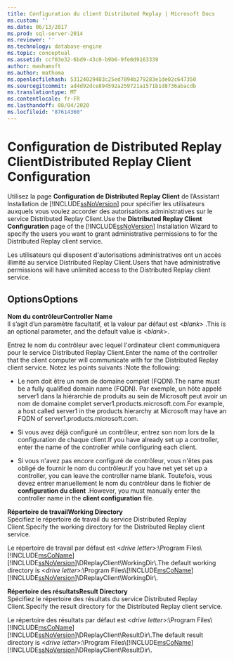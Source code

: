 ```yaml
---
title: Configuration du client Distributed Replay | Microsoft Docs
ms.custom: ''
ms.date: 06/13/2017
ms.prod: sql-server-2014
ms.reviewer: ''
ms.technology: database-engine
ms.topic: conceptual
ms.assetid: ccf03e32-6bd9-43c0-b9b6-9fe0d9163339
author: mashamsft
ms.author: mathoma
ms.openlocfilehash: 53124029483c25ed7894b279283e1de02c647350
ms.sourcegitcommit: ad4d92dce894592a259721a1571b1d8736abacdb
ms.translationtype: MT
ms.contentlocale: fr-FR
ms.lasthandoff: 08/04/2020
ms.locfileid: "87614360"
---
```

# <a name="distributed-replay-client-configuration"></a><span data-ttu-id="db0df-102">Configuration de Distributed Replay Client</span><span class="sxs-lookup"><span data-stu-id="db0df-102">Distributed Replay Client Configuration</span></span>
  <span data-ttu-id="db0df-103">Utilisez la page **Configuration de Distributed Replay Client** de l’Assistant Installation de [!INCLUDE[ssNoVersion](../../includes/ssnoversion-md.md)] pour spécifier les utilisateurs auxquels vous voulez accorder des autorisations administratives sur le service Distributed Replay Client.</span><span class="sxs-lookup"><span data-stu-id="db0df-103">Use the **Distributed Replay Client Configuration** page of the [!INCLUDE[ssNoVersion](../../includes/ssnoversion-md.md)] Installation Wizard to specify the users you want to grant administrative permissions to for the Distributed Replay client service.</span></span>  
  
 <span data-ttu-id="db0df-104">Les utilisateurs qui disposent d'autorisations administratives ont un accès illimité au service Distributed Replay Client.</span><span class="sxs-lookup"><span data-stu-id="db0df-104">Users that have administrative permissions will have unlimited access to the Distributed Replay client service.</span></span>  
  
## <a name="options"></a><span data-ttu-id="db0df-105">Options</span><span class="sxs-lookup"><span data-stu-id="db0df-105">Options</span></span>  
 <span data-ttu-id="db0df-106">**Nom du contrôleur**</span><span class="sxs-lookup"><span data-stu-id="db0df-106">**Controller Name**</span></span>  
 <span data-ttu-id="db0df-107">Il s’agit d’un paramètre facultatif, et la valeur par défaut est \<*blank*> .</span><span class="sxs-lookup"><span data-stu-id="db0df-107">This is an optional parameter, and the default value is \<*blank*>.</span></span>  
  
 <span data-ttu-id="db0df-108">Entrez le nom du contrôleur avec lequel l'ordinateur client communiquera pour le service Distributed Replay Client.</span><span class="sxs-lookup"><span data-stu-id="db0df-108">Enter the name of the controller that the client computer will communicate with for the Distributed Replay client service.</span></span> <span data-ttu-id="db0df-109">Notez les points suivants :</span><span class="sxs-lookup"><span data-stu-id="db0df-109">Note the following:</span></span>  
  
-   <span data-ttu-id="db0df-110">Le nom doit être un nom de domaine complet (FQDN).</span><span class="sxs-lookup"><span data-stu-id="db0df-110">The name must be a fully qualified domain name (FQDN).</span></span> <span data-ttu-id="db0df-111">Par exemple, un hôte appelé server1 dans la hiérarchie de produits au sein de Microsoft peut avoir un nom de domaine complet server1.products.microsoft.com.</span><span class="sxs-lookup"><span data-stu-id="db0df-111">For example, a host called server1 in the products hierarchy at Microsoft may have an FQDN of server1.products.microsoft.com.</span></span>  
  
-   <span data-ttu-id="db0df-112">Si vous avez déjà configuré un contrôleur, entrez son nom lors de la configuration de chaque client.</span><span class="sxs-lookup"><span data-stu-id="db0df-112">If you have already set up a controller, enter the name of the controller while configuring each client.</span></span>  
  
-   <span data-ttu-id="db0df-113">Si vous n'avez pas encore configuré de contrôleur, vous n'êtes pas obligé de fournir le nom du contrôleur.</span><span class="sxs-lookup"><span data-stu-id="db0df-113">If you have net yet set up a controller, you can leave the controller name blank.</span></span> <span data-ttu-id="db0df-114">Toutefois, vous devez entrer manuellement le nom du contrôleur dans le fichier de **configuration du client** .</span><span class="sxs-lookup"><span data-stu-id="db0df-114">However, you must manually enter the controller name in the **client configuration** file.</span></span>  
  
 <span data-ttu-id="db0df-115">**Répertoire de travail**</span><span class="sxs-lookup"><span data-stu-id="db0df-115">**Working Directory**</span></span>  
 <span data-ttu-id="db0df-116">Spécifiez le répertoire de travail du service Distributed Replay Client.</span><span class="sxs-lookup"><span data-stu-id="db0df-116">Specify the working directory for the Distributed Replay client service.</span></span>  
  
 <span data-ttu-id="db0df-117">Le répertoire de travail par défaut est \<*drive letter*>:\Program Files\\[!INCLUDE[msCoName](../../includes/msconame-md.md)][!INCLUDE[ssNoVersion](../../includes/ssnoversion-md.md)]\DReplayClient\WorkingDir\\.</span><span class="sxs-lookup"><span data-stu-id="db0df-117">The default working directory is \<*drive letter*>:\Program Files\\[!INCLUDE[msCoName](../../includes/msconame-md.md)][!INCLUDE[ssNoVersion](../../includes/ssnoversion-md.md)]\DReplayClient\WorkingDir\\.</span></span>  
  
 <span data-ttu-id="db0df-118">**Répertoire des résultats**</span><span class="sxs-lookup"><span data-stu-id="db0df-118">**Result Directory**</span></span>  
 <span data-ttu-id="db0df-119">Spécifiez le répertoire des résultats du service Distributed Replay Client.</span><span class="sxs-lookup"><span data-stu-id="db0df-119">Specify the result directory for the Distributed Replay client service.</span></span>  
  
 <span data-ttu-id="db0df-120">Le répertoire des résultats par défaut est \<*drive letter*>:\Program Files\\[!INCLUDE[msCoName](../../includes/msconame-md.md)][!INCLUDE[ssNoVersion](../../includes/ssnoversion-md.md)]\DReplayClient\ResultDir\\.</span><span class="sxs-lookup"><span data-stu-id="db0df-120">The default result directory is \<*drive letter*>:\Program Files\\[!INCLUDE[msCoName](../../includes/msconame-md.md)][!INCLUDE[ssNoVersion](../../includes/ssnoversion-md.md)]\DReplayClient\ResultDir\\.</span></span>  
  
  
